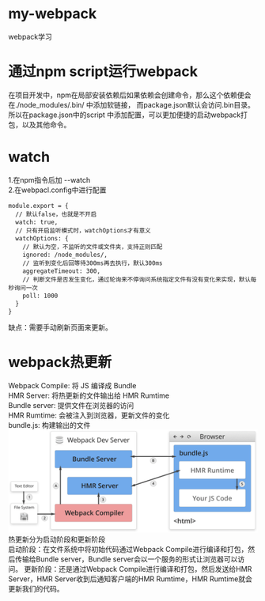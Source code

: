 # my-webpack
webpack学习

# 通过npm script运行webpack
在项目开发中，npm在局部安装依赖后如果依赖会创建命令，那么这个依赖便会在./node_modules/.bin/ 中添加软链接，
而package.json默认会访问.bin目录。
所以在package.json中的script 中添加配置，可以更加便捷的启动webpack打包，以及其他命令。

# watch
1.在npm指令后加 --watch  
2.在webpacl.config中进行配置  
```
module.export = {
  // 默认false，也就是不开启
  watch: true,
  // 只有开启监听模式时，watchOptions才有意义
  watchOptions: {
    // 默认为空，不监听的文件或文件夹，支持正则匹配
    ignored: /node_modules/,
    // 监听到变化后回等待300ms再去执行，默认300ms
    aggregateTimeout: 300,
    // 判断文件是否发生变化，通过轮询来不停询问系统指定文件有没有变化来实现，默认每秒询问一次
    poll: 1000
  }
}
```
缺点：需要手动刷新页面来更新。

# webpack热更新
Webpack Compile: 将 JS 编译成 Bundle  
HMR Server: 将热更新的⽂件输出给 HMR Rumtime  
Bundle server: 提供⽂件在浏览器的访问  
HMR Rumtime: 会被注⼊到浏览器，更新⽂件的变化  
bundle.js: 构建输出的⽂件  
![热更新流程图](imgs/hot_refresh.png)
热更新分为启动阶段和更新阶段  
启动阶段：在文件系统中将初始代码通过Webpack Compile进行编译和打包，然后传输给Bundle server，Bundle server会以一个服务的形式让浏览器可以访问。
更新阶段：还是通过Webpack Compile进行编译和打包，然后发送给HMR Server，HMR Server收到后通知客户端的HMR Rumtime，HMR Rumtime就会更新我们的代码。